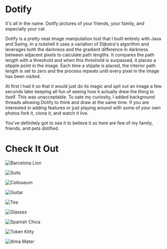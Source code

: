 Dotify
======

It's all in the name. Dotify pictures of your friends, your family, and especially your cat.

Dotify is a pretty neat image manipulation tool that I built entirely with Java and Swing.
In a nutshell it uses a variation of Dijkstra's algorithm and leverages both the darkness and the
gradient difference in darkness between adjacent pixels to calculate path lengths. It compares the path 
length with a threshold and when this threshold is surpassed, it places a stipple point in the image.  Each 
time a stipple is placed, the interior path length is set to zero and the process repeats until every pixel
in the image has been visited.

At first I had it so that it would just do its magic and spit out an image a few seconds later keeping all
fun of seeing how it actually drew the thing to itself. This was unacceptable. To sate my curiosity, I added
background threads allowing Dotify to think and draw at the same time.  If you are interested in adding features
or just playing around with some of your own photos fork it, clone it, and watch it live.

You've definitely got to see it to believe it so here are few of my family, friends, and pets dotified.

Check It Out
============

![Barcelona Lion](examples/barcalion.jpg)

![Suits](examples/class.png)

![Colloseum](examples/colo.jpg)

![Guitar](examples/guitar.png)

![Tea](examples/jason.png)

![Glasses](examples/lucas_looney.png)

![Spanish Chica](examples/maria.png)

![Token Kitty](examples/mj.png)

![Alma Mater](examples/rotunda.jpg)
